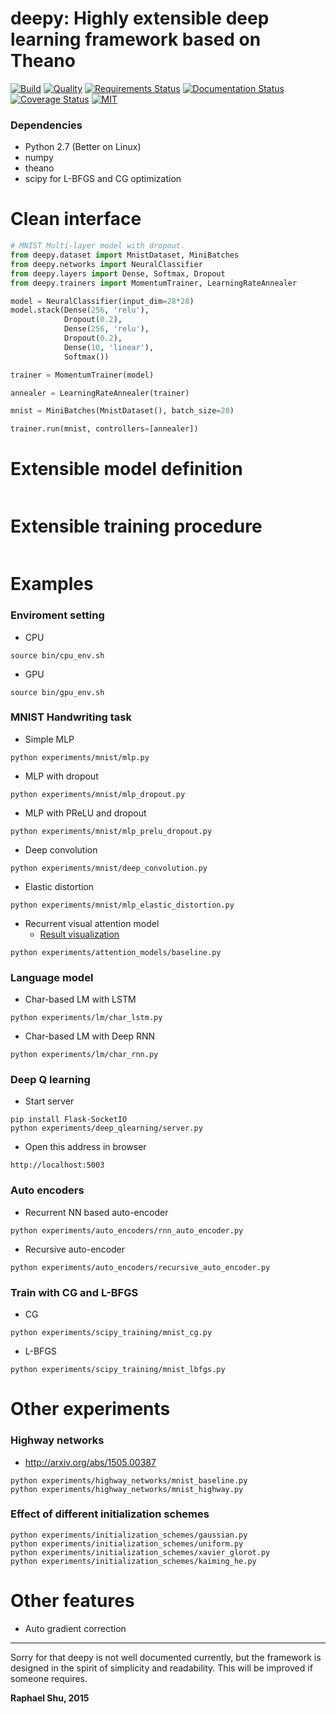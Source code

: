 deepy: Highly extensible deep learning framework based on Theano
===

   
[![Build](https://travis-ci.org/uaca/deepy.svg)](https://travis-ci.org/uaca/deepy)
[![Quality](https://img.shields.io/scrutinizer/g/uaca/deepy.svg)](https://scrutinizer-ci.com/g/uaca/deepy/?branch=master)
[![Requirements Status](https://requires.io/github/uaca/deepy/requirements.svg?branch=master)](https://requires.io/github/uaca/deepy/requirements/?branch=master)
[![Documentation Status](https://readthedocs.org/projects/deepy/badge/?version=latest)](http://deepy.readthedocs.org/en/latest/)
[![Coverage Status](https://coveralls.io/repos/uaca/deepy/badge.svg?branch=master)](https://coveralls.io/r/uaca/deepy?branch=master)
[![MIT](https://img.shields.io/badge/license-MIT-blue.svg)](https://github.com/uaca/deepy/blob/master/LICENSE)

### Dependencies

- Python 2.7 (Better on Linux)
- numpy
- theano
- scipy for L-BFGS and CG optimization

Clean interface
===
```python
# MNIST Multi-layer model with dropout.
from deepy.dataset import MnistDataset, MiniBatches
from deepy.networks import NeuralClassifier
from deepy.layers import Dense, Softmax, Dropout
from deepy.trainers import MomentumTrainer, LearningRateAnnealer

model = NeuralClassifier(input_dim=28*28)
model.stack(Dense(256, 'relu'),
            Dropout(0.2),
            Dense(256, 'relu'),
            Dropout(0.2),
            Dense(10, 'linear'),
            Softmax())

trainer = MomentumTrainer(model)

annealer = LearningRateAnnealer(trainer)

mnist = MiniBatches(MnistDataset(), batch_size=20)

trainer.run(mnist, controllers=[annealer])
```

Extensible model definition
===
```python

```

Extensible training procedure
===
```python

```

Examples
===

### Enviroment setting

- CPU
```
source bin/cpu_env.sh
```
- GPU
```
source bin/gpu_env.sh
```

### MNIST Handwriting task

- Simple MLP
```
python experiments/mnist/mlp.py
```
- MLP with dropout
```
python experiments/mnist/mlp_dropout.py
```
- MLP with PReLU and dropout
```
python experiments/mnist/mlp_prelu_dropout.py
```
- Deep convolution
```
python experiments/mnist/deep_convolution.py
```
- Elastic distortion
```
python experiments/mnist/mlp_elastic_distortion.py
```
- Recurrent visual attention model
   - [Result visualization](http://raphael.uaca.com/experiments/recurrent_visual_attention/Plot%20attentions.html)
```
python experiments/attention_models/baseline.py
```

### Language model

- Char-based LM with LSTM
```
python experiments/lm/char_lstm.py
```
- Char-based LM with Deep RNN
```
python experiments/lm/char_rnn.py
```

### Deep Q learning

- Start server
```
pip install Flask-SocketIO
python experiments/deep_qlearning/server.py
```
- Open this address in browser
```
http://localhost:5003
```

### Auto encoders

- Recurrent NN based auto-encoder
```
python experiments/auto_encoders/rnn_auto_encoder.py
```
- Recursive auto-encoder
```
python experiments/auto_encoders/recursive_auto_encoder.py
```

### Train with CG and L-BFGS

- CG
```
python experiments/scipy_training/mnist_cg.py
```
- L-BFGS
```
python experiments/scipy_training/mnist_lbfgs.py
```
Other experiments
===

### Highway networks

- http://arxiv.org/abs/1505.00387
```
python experiments/highway_networks/mnist_baseline.py
python experiments/highway_networks/mnist_highway.py
```

### Effect of different initialization schemes

```
python experiments/initialization_schemes/gaussian.py
python experiments/initialization_schemes/uniform.py
python experiments/initialization_schemes/xavier_glorot.py
python experiments/initialization_schemes/kaiming_he.py
```

Other features
===

- Auto gradient correction

---

Sorry for that deepy is not well documented currently, but the framework is designed in the spirit of simplicity and readability.
This will be improved if someone requires.

**Raphael Shu, 2015**